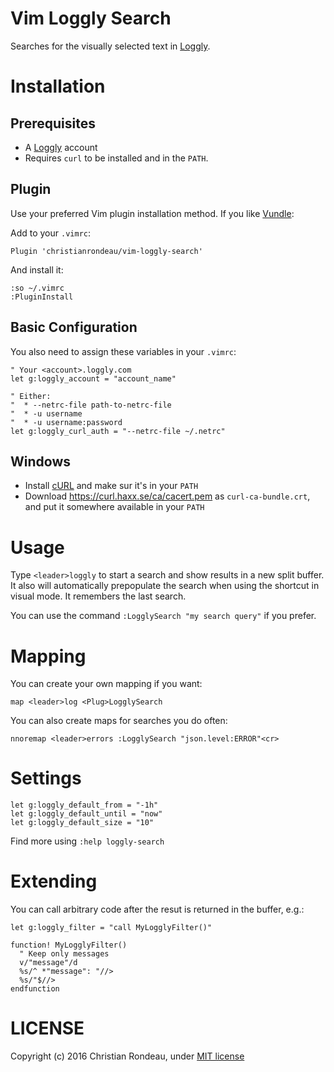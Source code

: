 # Vim Loggly Search

Searches for the visually selected text in [Loggly](https://www.loggly.com).

# Installation

## Prerequisites

* A [Loggly](https://www.loggly.com) account
* Requires `curl` to be installed and in the `PATH`.

## Plugin

Use your preferred Vim plugin installation method. If you like [Vundle](https://github.com/VundleVim/Vundle.vim):

Add to your `.vimrc`:

    Plugin 'christianrondeau/vim-loggly-search'

And install it:

    :so ~/.vimrc
    :PluginInstall

## Basic Configuration

You also need to assign these variables in your `.vimrc`:

    " Your <account>.loggly.com
    let g:loggly_account = "account_name"

    " Either:
    "  * --netrc-file path-to-netrc-file
    "  * -u username
    "  * -u username:password
    let g:loggly_curl_auth = "--netrc-file ~/.netrc"

## Windows

* Install [cURL](https://curl.haxx.se/) and make sur it's in your `PATH`
* Download https://curl.haxx.se/ca/cacert.pem as `curl-ca-bundle.crt`, and put it somewhere available in your `PATH`

# Usage

Type `<leader>loggly` to start a search and show results in a new split buffer. It also will automatically prepopulate the search when using the shortcut in visual mode. It remembers the last search.

You can use the command `:LogglySearch "my search query"` if you prefer.

# Mapping

You can create your own mapping if you want:

    map <leader>log <Plug>LogglySearch

You can also create maps for searches you do often:

    nnoremap <leader>errors :LogglySearch "json.level:ERROR"<cr>

# Settings

    let g:loggly_default_from = "-1h"
    let g:loggly_default_until = "now"
    let g:loggly_default_size = "10"

Find more using `:help loggly-search`

# Extending

You can call arbitrary code after the resut is returned in the buffer, e.g.:

    let g:loggly_filter = "call MyLogglyFilter()"
    
    function! MyLogglyFilter()
      " Keep only messages
      v/"message"/d
      %s/^ *"message": "//>
      %s/"$//>
    endfunction

# LICENSE

Copyright (c) 2016 Christian Rondeau, under [MIT license](LICENSE)

